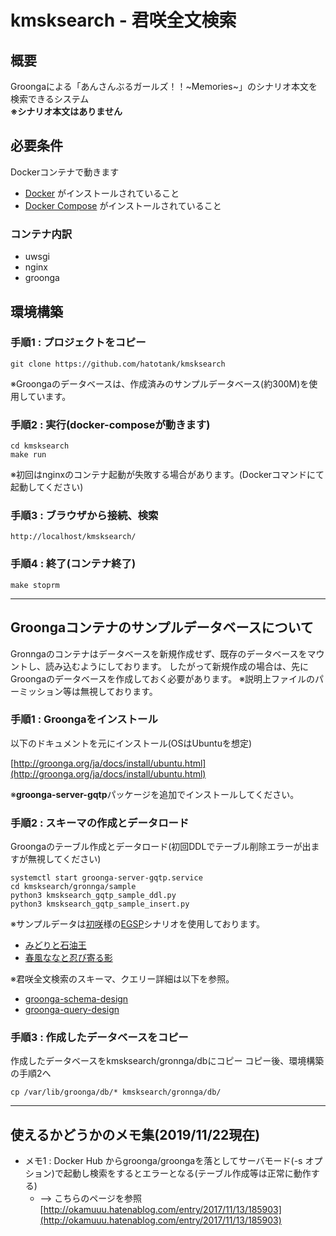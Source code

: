 # kmsksearch - 君咲全文検索

## 概要

Groongaによる「あんさんぶるガールズ！！\~Memories~」のシナリオ本文を検索できるシステム  
**※シナリオ本文はありません**

## 必要条件

Dockerコンテナで動きます

- [Docker](https://www.docker.com/) がインストールされていること
- [Docker Compose](https://docs.docker.com/compose/) がインストールされていること

### コンテナ内訳

- uwsgi
- nginx
- groonga

## 環境構築

### 手順1 : プロジェクトをコピー

```none
git clone https://github.com/hatotank/kmsksearch
```

※Groongaのデータベースは、作成済みのサンプルデータベース(約300M)を使用しています。

### 手順2 : 実行(docker-composeが動きます)

```none
cd kmsksearch
make run
```

※初回はnginxのコンテナ起動が失敗する場合があります。(Dockerコマンドにて起動してください)

### 手順3 : ブラウザから接続、検索

```none
http://localhost/kmsksearch/
```

### 手順4 : 終了(コンテナ終了)

```none
make stoprm
```

---

## Groongaコンテナのサンプルデータベースについて

Gronngaのコンテナはデータベースを新規作成せず、既存のデータベースをマウントし、読み込むようにしております。
したがって新規作成の場合は、先にGroongaのデータベースを作成しておく必要があります。
※説明上ファイルのパーミッション等は無視しております。

### 手順1 : Groongaをインストール

以下のドキュメントを元にインストール(OSはUbuntuを想定)

[http://groonga.org/ja/docs/install/ubuntu.html](http://groonga.org/ja/docs/install/ubuntu.html)

※**groonga-server-gqtp**パッケージを追加でインストールしてください。

### 手順2 : スキーマの作成とデータロード

Groongaのテーブル作成とデータロード(初回DDLでテーブル削除エラーが出ますが無視してください)

```none
systemctl start groonga-server-gqtp.service
cd kmsksearch/gronnga/sample
python3 kmsksearch_gqtp_sample_ddl.py
python3 kmsksearch_gqtp_sample_insert.py
```

※サンプルデータは[初咲](https://twitter.com/ktoruans)様の[EGSP](http://hirot.org/kmsk/egsp/)シナリオを使用しております。

- [みどりと石油王](http://hirot.org/kmsk/egsp/ppmqk6z5)
- [春風ななと忍び寄る影](http://hirot.org/kmsk/egsp/n8tfu3ke)

※君咲全文検索のスキーマ、クエリー詳細は以下を参照。

- [groonga-schema-design](./groonga/sample/groonga-schema-design.md)
- [groonga-query-design](./groonga/sample/groonga-query-design.md)

### 手順3 : 作成したデータベースをコピー

作成したデータベースをkmsksearch/gronnga/dbにコピー
コピー後、環境構築の手順2へ

```none
cp /var/lib/groonga/db/* kmsksearch/gronnga/db/
```

---

## 使えるかどうかのメモ集(2019/11/22現在)

- メモ1 : Docker Hub からgroonga/groongaを落としてサーバモード(-s オプション)で起動し検索をするとエラーとなる(テーブル作成等は正常に動作する)
  - --> こちらのページを参照 [http://okamuuu.hatenablog.com/entry/2017/11/13/185903](http://okamuuu.hatenablog.com/entry/2017/11/13/185903)